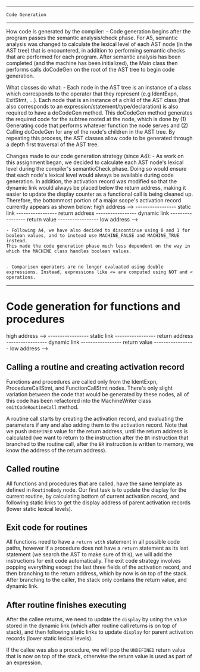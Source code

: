 -------------------------------------------------------------------------------
	Code Generation
-------------------------------------------------------------------------------

How code is generated by the compiler:
	- Code generation begins after the program passes the semantic analysis/check phase. For A5, 
	semantic analysis was changed to calculate the lexical level of each AST node (in the AST tree) that is 
	encountered, in addition to performing semantic checks that are performed for each program. 
	After semantic analysis has been completed (and the machine has been initialized), the Main class 
	then performs calls doCodeGen on the root of the AST tree to begin code generation.
	
What classes do what:
	- Each node in the AST tree is an instance of a class which corresponds to the operator that they represent (e.g IdentExpn, ExitStmt, ...).
	Each node that is an instance of a child of the AST class (that also corresponds to an expression/statement/type/declaration) is 
	also required to have a doCodeGen method. This doCodeGen method generates the required code for the subtree rooted at the node, which is done
	by (1) Generating code that performs whatever function the node serves and (2) Calling doCodeGen for any of the node's children in the AST tree.
	By repeating this process, the AST classes allow code to be generated through a depth first traversal of the AST tree.
	
Changes made to our code generation strategy (since A4):
	- As work on this assignment began, we decided to calculate each AST node's lexical level during the compiler's semanticCheck phase. Doing so would
	ensure that each node's lexical level would always be available during code generation. In addition, the activation record was modified so that the 
	dynamic link would always be placed below the return address, making it easier to update the display counter as a functional call is being cleaned up.
	Therefore, the bottommost portion of a major scope's activation record currently appears as shown below:
high address -->
				-----------------
				  static link
				-----------------
				  return address
				-----------------
				  dynamic link
				-----------------
				  return value
				-----------------
low address  -->

	- Following A4, we have also decided to discontinue using 0 and 1 for boolean values, and to instead use MACHINE_FALSE and MACHINE_TRUE instead. 
	This made the code generation phase much less dependent on the way in which the MACHINE class handles boolean values.
	

	- Comparison operators are no longer evaluated using double expressions. Instead, expressions like <= are computed using NOT and < operations.
------------------------------------------------------------------------------
# Code generation for functions and procedures

high address -->
				-----------------
				  static link
				-----------------
				  return address
				-----------------
				  dynamic link
				-----------------
				  return value
				-----------------
low address  -->

## Calling a routine and creating activation record
Functions and procedures are called only from the IdentExpn, ProcedureCallStmt, and FunctionCallStmt nodes. There's only slight variation between the code that would be generated by these nodes, all of this code has been refactored into the MachineWriter class `emitCodeRoutineCall` method.

A routine call starts by creating the activation record, and evaluating the parameters if any and also adding them to the activation record.
Note that we push `UNDEFINED` value for the return address, until the return address is calculated (we want to return to the instruction after the `BR` instruction that branched to the routine call, after the `BR` instruction is written to memory, we know the address of the return address).

## Called routine
All functions and procedures that are called, have the same template as defined in `RoutineBody` node. Our first task is to update the display for the current routine, by calculating bottom of current activation record, and following static links to get the display address of parent activation records (lower static lexical levels).

## Exit code for routines
All functions need to have a `return with` statement in all possible code paths, however if a procedure does not have a `return` statement as its last statement (we search the AST to make sure of this), we will add the instructions for exit code automatically.
The exit code strategy involves popping everything except the last three fields of the activation record, and then branching to the return address, which by now is on top of the stack. After branching to the caller, the stack only contains the return value, and dynamic link.

## After routine finishes executing
After the callee returns, we need to update the `display` by using the value stored in the dynamic link (which after routine call returns is on top of stack), and then following static links to update `display` for parent activation records (lower static lexical levels).

If the callee was also a procedure, we will pop the `UNDEFINED` return value that is now on top of the stack, otherwise the return value is used as part of an expression.
